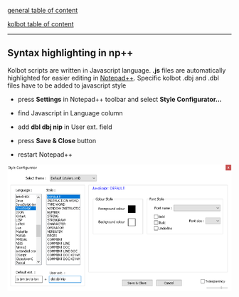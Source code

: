 [general table of content](https://github.com/blizzhackers/documentation/#diablo-2-botting-system)

[kolbot table of content](https://github.com/blizzhackers/documentation/tree/master/kolbot/#kolbot)

---

## Syntax highlighting in np++

Kolbot scripts are written in Javascript language. **.js** files are automatically highlighted for easier editing in [Notepad++](https://notepad-plus-plus.org/downloads/).
Specific kolbot .dbj and .dbl files have to be added to javascript style

* press **Settings** in Notepad++ toolbar and select **Style Configurator...**

* find Javascript in Language column

* add **dbl dbj nip** in User ext. field

* press **Save & Close** button

* restart Notepad++


![np++](assets/kolbot-np++styleconfigurator.png)
